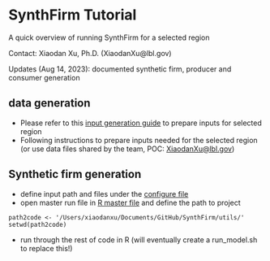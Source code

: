 # SynthFirm Tutorial
<p>A quick overview of running SynthFirm for a selected region </p>
<p> Contact: Xiaodan Xu, Ph.D.  (XiaodanXu@lbl.gov) </p>
<p> Updates (Aug 14, 2023): documented synthetic firm, producer and consumer generation </p>


## data generation ##
* Please refer to this [input generation guide](input_generation/Readme.md) to prepare inputs for selected region
* Following instructions to prepare inputs needed for the selected region (or use data files shared by the team, POC: XiaodanXu@lbl.gov)

## Synthetic firm generation ##
* define input path and files under the [configure file](utils/config.R)
* open master run file in [R master file](utils/run_firm_generation_master_R.R) and define the path to project

```
path2code <- '/Users/xiaodanxu/Documents/GitHub/SynthFirm/utils/'
setwd(path2code)
```

* run through the rest of code in R (will eventually create a run_model.sh to replace this!)